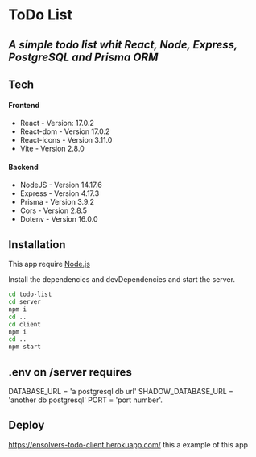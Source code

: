 # ToDo List
## _A simple todo list whit React, Node, Express, PostgreSQL and Prisma ORM_

## Tech
#### Frontend
- React  - Version: 17.0.2
- React-dom - Version 17.0.2
- React-icons - Version 3.11.0
- Vite - Version 2.8.0
#### Backend
- NodeJS - Version 14.17.6
- Express - Version 4.17.3
- Prisma - Version 3.9.2
- Cors - Version 2.8.5
- Dotenv - Version 16.0.0

## Installation

This app require [Node.js](https://nodejs.org/)

Install the dependencies and devDependencies and start the server.

```sh
cd todo-list
cd server
npm i
cd ..
cd client
npm i
cd ..
npm start
```

## .env  on /server requires
DATABASE_URL = 'a postgresql db url'
SHADOW_DATABASE_URL = 'another db postgresql'
PORT = 'port number'.

## Deploy
https://ensolvers-todo-client.herokuapp.com/ this a example of this app
